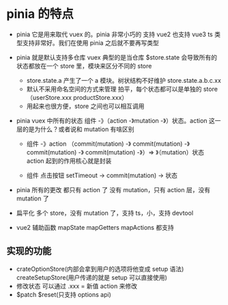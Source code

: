 # pinia 的特点

- pinia 它是用来取代 vuex 的。pinia 非常小巧的 支持 vue2 也支持 vue3 ts 类型支持非常好。我们在使用 pinia 之后就不要再写类型
- pinia 就是默认支持多仓库 vuex 典型的是当仓库 $store.state 会导致所有的状态都放在一个 store 里，模块来区分不同的 store
  - store.state.a 产生了一个 a 模块。树状结构不好维护 store.state.a.b.c.xx
  - 默认不采用命名空间的方式来管理 拍平，每个状态都可以是单独的 store（userStore.xxx productStore.xxx）
  - 用起来也很方便，store 之间也可以相互调用
- pinia vuex 中所有的状态 组件 -》（action -》mutation -》）状态。action 这一层的是为什么？或者说和 mutation 有啥区别

  - 组件 -》action （commit(mutation) -》
    commit(mutation) -》
    commit(mutation) -》
    commit(mutation) -》）=> 》（mutation）状态 action 起到的作用核心就是封装

  - 组件 点击按钮 setTimeout -> commit(mutation) -> 状态

- pinia 所有的更改 都只有 action 了 没有 mutation，只有 action 层，没有 mutation 了

- 扁平化 多个 store，没有 mutation 了，支持 ts，小，支持 devtool
- vue2 辅助函数 mapState mapGetters mapActions 都支持

## 实现的功能

- crateOptionStore(内部会拿到用户的选项将他变成 setup 语法) createSetupStore(用户传递的就是 setup 可以直接使用)
- 修改状态 可以通过 .xxx = 新值 action 来修改
- $patch $reset(只支持 options api)
